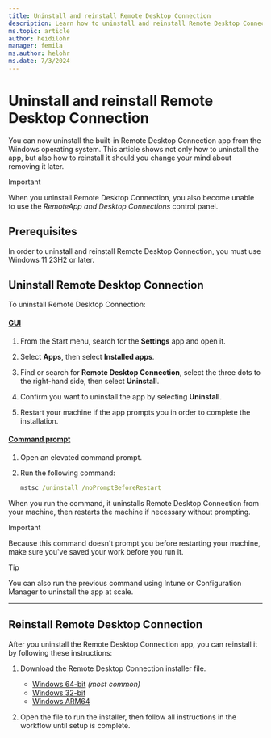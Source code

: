 ```yaml
---
title: Uninstall and reinstall Remote Desktop Connection
description: Learn how to uninstall and reinstall Remote Desktop Connection.
ms.topic: article
author: heidilohr
manager: femila
ms.author: helohr
ms.date: 7/3/2024
---
```

# Uninstall and reinstall Remote Desktop Connection

You can now uninstall the built-in Remote Desktop Connection app from the Windows operating system. This article shows not only how to uninstall the app, but also how to reinstall it should you change your mind about removing it later.

> [!IMPORTANT]
> When you uninstall Remote Desktop Connection, you also become unable to use the *RemoteApp and Desktop Connections* control panel.

## Prerequisites

In order to uninstall and reinstall Remote Desktop Connection, you must use Windows 11 23H2 or later.

## Uninstall Remote Desktop Connection

To uninstall Remote Desktop Connection:

#### [GUI](#tab/gui)

1. From the Start menu, search for the **Settings** app and open it.

1. Select **Apps**, then select **Installed apps**.

1. Find or search for **Remote Desktop Connection**, select the three dots to the right-hand side, then select **Uninstall**.

1. Confirm you want to uninstall the app by selecting **Uninstall**.

1. Restart your machine if the app prompts you in order to complete the installation.

#### [Command prompt](#tab/command-prompt)

1. Open an elevated command prompt.

1. Run the following command:

   ```cmd
   mstsc /uninstall /noPromptBeforeRestart
   ```

When you run the command, it uninstalls Remote Desktop Connection from your machine, then restarts the machine if necessary without prompting.

>[!IMPORTANT]
>Because this command doesn't prompt you before restarting your machine, make sure you've saved your work before you run it.

> [!TIP]
> You can also run the previous command using Intune or Configuration Manager to uninstall the app at scale.

---

## Reinstall Remote Desktop Connection

After you uninstall the Remote Desktop Connection app, you can reinstall it by following these instructions:

1. Download the Remote Desktop Connection installer file.

   - [Windows 64-bit](https://go.microsoft.com/fwlink/?linkid=2247659) *(most common)*
   - [Windows 32-bit](https://go.microsoft.com/fwlink/?linkid=2247660)
   - [Windows ARM64](https://go.microsoft.com/fwlink/?linkid=2247577)

1. Open the file to run the installer, then follow all instructions in the workflow until setup is complete.
